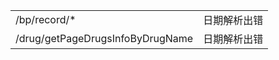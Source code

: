 |                                  |        |
|----------------------------------|--------|
| /bp/record/*                     | 日期解析出错 |
| /drug/getPageDrugsInfoByDrugName | 日期解析出错 |
